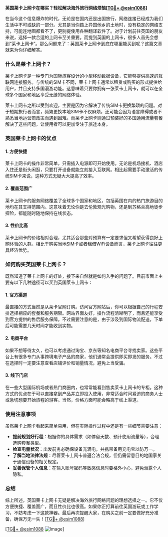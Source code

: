 **英国莱卡上网卡在哪买？轻松解决海外旅行网络烦恼[[TG💪+ @esim1088](https://t.me/s/esim1088)]**

在当今这个信息爆炸的时代，无论是在国内还是出国旅行，网络连接已经成为我们生活中不可或缺的一部分。尤其是当你踏上异国他乡的土地时，没有稳定的网络支持，可能连地图都看不了，更别提使用各种翻译软件了。对于计划前往英国的朋友来说，选择一款合适的上网卡至关重要。而提到英国的上网卡，很多人首先会想到“莱卡上网卡”。那么问题来了：英国莱卡上网卡到底在哪里能买到呢？这篇文章就来为你详细解答。

### 什么是莱卡上网卡？

莱卡上网卡是一种专门为国际旅客设计的小型移动数据设备，它能够提供高速的互联网连接服务。与传统的SIM卡不同，莱卡上网卡通常以租赁或购买的形式提供给用户，并且支持多国漫游功能。这意味着只要你拥有一张莱卡上网卡，就可以在全球多个国家和地区享受无缝的网络体验。

莱卡上网卡之所以受到欢迎，主要是因为它解决了传统SIM卡更换繁琐的问题。对于短期旅行者而言，频繁更换本地SIM卡不仅麻烦，还可能会因为语言障碍或者不熟悉当地运营商政策而遇到困难。而莱卡上网卡则通过预装好的多国通用流量套餐解决了这些问题，让使用者可以更加专注于旅途本身。

### 英国莱卡上网卡的优点

#### 1. **方便快捷**
   莱卡上网卡的操作非常简单，只需插入电源即可开始使用。无论是机场接机、酒店入住还是街头闲逛，只要打开设备就能立刻接入互联网。相比起需要手动激活的传统SIM卡来说，这种方式无疑大大提高了效率。

#### 2. **覆盖范围广**
   莱卡上网卡的服务网络覆盖了全球多个国家和地区，包括英国在内的热门旅游目的地均在其支持范围内。这意味着无论你是去伦敦观光购物，还是到苏格兰高地徒步探险，都能随时随地保持在线状态。

#### 3. **性价比高**
   莱卡上网卡的价格相对合理，尤其适合那些对预算有一定要求但又希望获得良好上网体验的人群。相比于购买当地SIM卡或者租借WiFi设备而言，莱卡上网卡往往更具经济优势。

### 如何购买英国莱卡上网卡？

既然知道了莱卡上网卡的好处，接下来自然就是如何入手的问题了。目前市面上主要有以下几种途径可以买到英国莱卡上网卡：

#### 1. **官方渠道**
   最直接的方式当然是从莱卡官网订购。访问官方网站后，你可以根据自己的行程安排选择相应的套餐和服务期限。网站界面友好，操作流程清晰明了，而且还能享受到官方提供的售后服务保障。不过需要注意的是，由于涉及到国际物流配送，下单后可能需要几天时间才能收到实物。

#### 2. **电商平台**
   如果不想等待太久，也可以考虑通过淘宝、京东等知名电商平台寻找卖家。这些平台上有很多专门从事跨境电子产品的商家，他们通常会提供即买即发的服务。不过在选择时一定要注意查看店铺评价和销量情况，避免上当受骗。

#### 3. **线下门店**
   在一些大型国际机场或者热门商圈内，也常常能看到售卖莱卡上网卡的专柜。这种方式的优点在于可以直接拿到产品并立即投入使用，非常适合时间紧迫的商务人士或急切想要开始旅程的游客。当然，价格方面可能会略高于线上渠道。

### 使用注意事项

虽然莱卡上网卡看起来简单易用，但在实际操作过程中还是有一些细节需要注意：

- **提前规划好行程**：根据你的具体需求（如停留天数、预计使用流量等），合理选购套餐类型。
- **检查电量状况**：出发前务必确保设备充满电，并携带备用充电宝以防万一。
- **了解当地法律法规**：尽管莱卡上网卡普遍合法合规，但仍需留意目的地国家关于通信设备的相关规定。
- **妥善保管个人信息**：在输入账号密码等敏感信息时要格外小心，避免泄露个人隐私。

### 总结

综上所述，英国莱卡上网卡无疑是解决海外旅行网络问题的理想选择之一。它不仅方便快捷、覆盖面广，而且性价比也很高。如果你正打算前往英国游玩或工作学习，不妨考虑一下这款神器。最后再次提醒大家，在购买之前一定要做好充分准备，确保万无一失！[[TG💪+ @esim1088](https://t.me/s/esim1088)]

[[TG💪+ @esim1088](https://t.me/s/esim1088) ![Image](https://i.postimg.cc/4NQfJmqS/Snipaste-2025-05-13-00-14-12.png)]